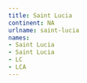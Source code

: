 ```yaml
---
title: Saint Lucia
continent: NA
urlname: saint-lucia
names:
- Saint Lucia
- Saint Lucia
- LC
- LCA
---
```


